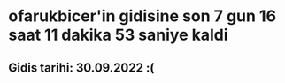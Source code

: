 # ofarukbicer'in gidisine son 7 gun 16 saat 11 dakika 53 saniye kaldi

## Gidis tarihi: 30.09.2022 :(
